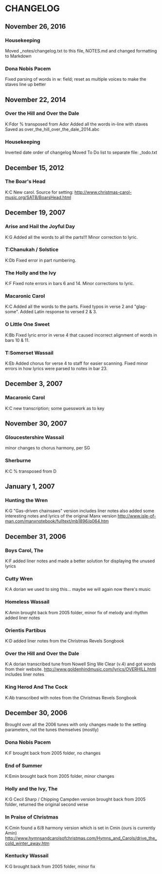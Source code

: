 # CHANGELOG 

## November 26, 2016

### Housekeeping

Moved _notes/changelog.txt to this file, NOTES.md and changed formatting to Markdown

### Dona Nobis Pacem

Fixed parsing of words in w: field; reset as multiple voices to make the staves line up better


## November 22, 2014

### Over the Hill and Over the Dale

K:Fdor % transposed from Ador
Added all the words in-line with staves
Saved as over_the_hill_over_the_dale_2014.abc

### Housekeeping

Inverted date order of changelog
Moved To Do list to separate file: _todo.txt 


## December 15, 2012

### The Boar's Head

K:C
New carol. Source for setting:
http://www.christmas-carol-music.org/SATB/BoarsHead.html


## December 19, 2007

### Arise and Hail the Joyful Day

K:G
Added all the words to all the parts!!!
Minor correction to lyric.

### T:Chanukah / Solstice

K:Db 
Fixed error in part numbering.

### The Holly and the Ivy

K:F 
Fixed note errors in bars 6 and 14.
Minor corrections to lyric.

### Macaronic Carol 

K:C
Added all the words to the parts.
Fixed typos in verse 2 and "glag- some".
Added Latin response to versed 2 & 3.

### O Little One Sweet

K:Bb
Fixed lyric error in verse 4 that caused incorrect 
alignment of words in bars 10 & 11.

### T:Somerset Wassail

K:Eb
Added chorus for verse 4 to staff for easier scanning.
Fixed minor errors in how lyrics were parsed to notes in bar 23.


## December 3, 2007

### Macaronic Carol 

K:C
new transcription; some guesswork as to key 


## November 30, 2007

### Gloucestershire Wassail

minor changes to chorus harmony, per SG

### Sherburne

K:C % transposed from D


## January 1, 2007

### Hunting the Wren 

K:G
"Gas-driven chainsaws" version
includes liner notes
also added some interesting notes and lyrics of the original Manx version
http://www.isle-of-man.com/manxnotebook/fulltext/mb1896/p064.htm


## December 31, 2006

### Boys Carol, The

K:F
added liner notes and made a better solution for displaying the unused lyrics

### Cutty Wren

K:A dorian
we used to sing this... maybe we will again now there's music

### Homeless Wassail

K:Amin
brought back from 2005 folder, minor fix of melody and rhythm
added liner notes

### Orientis Partibus

K:D
added liner notes from the Christmas Revels Songbook

### Over the Hill and Over the Dale

K:A dorian
transcribed tune from Nowell Sing We Clear (v.4) and got words from their website. 
http://www.goldenhindmusic.com/lyrics/OVERHILL.html
includes liner notes

### King Herod And The Cock 

K:Ab
transcribed with notes from the Christmas Revels Songbook


## December 30, 2006

Brought over all the 2006 tunes with only changes made to the setting 
parameters, not the tunes themselves (mostly)

### Dona Nobis Pacem

K:F
brought back from 2005 folder, no changes

### End of Summer

K:Emin
brought back from 2005 folder, minor changes

### Holly and the Ivy, The

K:G
Cecil Sharp / Chipping Campden version
brought back from 2005 folder, returned the original second verse

### In Praise of Christmas

K:Cmin
found a 6/8 harmony version which is set in Cmin (ours is currently Amin)
http://www.hymnsandcarolsofchristmas.com/Hymns_and_Carols/drive_the_cold_winter_away.htm

### Kentucky Wassail

K:G
brought back from 2005 folder, minor fix
